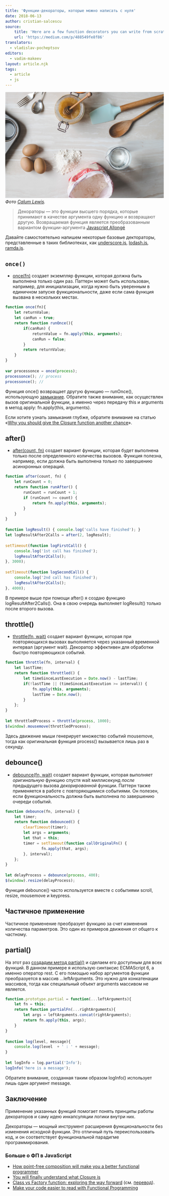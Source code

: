 ```yaml
---
title: 'Функции-декораторы, которые можно написать с нуля'
date: 2018-06-13
author: cristian-salcescu
source:
    title: 'Here are a few function decorators you can write from scratch'
    url: 'https://medium.com/p/488549fe8f86'
translators:
  - vladislav-pocheptsov
editors:
  - vadim-makeev
layout: article.njk
tags:
  - article
  - js
---
```


![Фото [Calum Lewis](https://unsplash.com/photos/rkT_TG5NKF8).](images/1.jpg)
_Фото [Calum Lewis](https://unsplash.com/photos/rkT_TG5NKF8)._

> Декораторы — это функции высшего порядка, которые принимают в качестве аргумента одну функцию и возвращают другую. Возвращаемая функция является преобразованным вариантом функции-аргумента [Javascript Allongé](https://leanpub.com/javascript-allonge/read#decorators)

Давайте самостоятельно напишем некоторые базовые дектораторы, представленные в таких библиотеках, как [underscore.js](http://underscorejs.org/#functions), [lodash.js](https://lodash.com/docs/4.17.5), [ramda.js](http://ramdajs.com/docs/).

## `once()`

- [once(fn)](https://jsfiddle.net/cristi_salcescu/zpLeLp0v/) создает экземпляр функции, которая должна быть выполнена только один раз. Паттерн может быть использован, например, для инициализации, когда нужно быть уверенным в единичном запуске функциональности, даже если сама функция вызвана в нескольких местах.

```js
function once(fn){
    let returnValue;
    let canRun = true;
    return function runOnce(){
        if(canRun) {
            returnValue = fn.apply(this, arguments);
            canRun = false;
        }
        return returnValue;
    }
}

var processonce = once(process);
processonce(); // process
processonce(); //
```

Функция once() возвращает другую функцию — runOnce(), использующую [замыкание](https://medium.freecodecamp.org/why-you-should-give-the-closure-function-another-chance-31253e44cfa0). Обратите также внимание, как осуществлен вызов оригинальной функции, а именно через передачу this и arguments в метод apply: fn.apply(this, arguments).

Если хотите узнать замыкания глубже, обратите внимание на статью «[Why you should give the Closure function another chance](https://medium.com/p/31253e44cfa0)».

## after()

- [after(count, fn)](https://jsfiddle.net/cristi_salcescu/4evuoxe6/) создает вариант функции, которая будет выполнена только после определенного количества вызовов. Функция полезна, например, если должна быть выполнена _только_ по завершению асинхронных операций.

```js
function after(count, fn) {
    let runCount = 0;
    return function runAfter() {
        runCount = runCount + 1;
        if (runCount >= count) {
            return fn.apply(this, arguments);
        }
    }
}

function logResult() { console.log('calls have finished'); }
let logResultAfter2Calls = after(2, logResult);

setTimeout(function logFirstCall() {
    console.log('1st call has finished');
    logResultAfter2Calls();
}, 3000);

setTimeout(function logSecondCall() {
    console.log('2nd call has finished');
    logResultAfter2Calls();
}, 4000);
```

В примере выше при помощи after() я создаю функцию logResultAfter2Calls(). Она в свою очередь выполняет logResult() только после второго вызова.

## throttle()

- [throttle(fn, wait)](https://jsfiddle.net/cristi_salcescu/5tdv0eq6/) создает вариант функции, которая при повторяющихся вызовах выполняется через указанный временной интервал (аргумент wait). Декоратор эффективен для обработки быстро повторяющихся событий.

```js
function throttle(fn, interval) {
    let lastTime;
    return function throttled() {
        let timeSinceLastExecution = Date.now() - lastTime;
        if(!lastTime || (timeSinceLastExecution >= interval)) {
            fn.apply(this, arguments);
            lastTime = Date.now();
        }
    };
}

let throttledProcess = throttle(process, 1000);
$(window).mousemove(throttledProcess);
```

Здесь движение мыши генерирует множество событий mousemove, тогда как оригинальная функция process() вызывается лишь раз в секунду.

## debounce()

- [debounce(fn, wait)](https://jsfiddle.net/cristi_salcescu/424unsa7/) создает вариант функции, которая выполняет _оригинальную_ функцию спустя wait миллисекунд _после_ предыдущего вызова _декорированной_ функции. Паттерн также применяется в работе с повторяющимися событиями. Он полезен, если функциональность должна быть выполнена по завершению очереди событий.

```js
function debounce(fn, interval) {
    let timer;
    return function debounced() {
        clearTimeout(timer);
        let args = arguments;
        let that = this;
        timer = setTimeout(function callOriginalFn() {
                fn.apply(that, args);
        }, interval);
    };
}

let delayProcess = debounce(process, 400);
$(window).resize(delayProcess);
```

Функция debounce() часто используется вместе с событиями scroll, resize, mousemove и keypress.

## Частичное применение

Частичное применение преобразует функцию за счет изменения количества параметров. Это один из примеров движения от общего к частному.

## partial()

На этот раз [создадим метод partial()](https://jsfiddle.net/cristi_salcescu/sbborekp/) и сделаем его доступным для всех функций. В данном примере я использую синтаксис ECMAScript 6, а именно оператор rest. С его помощью набор аргументов функции преобразуется в массив ...leftArguments. Это нужно для конкатенации массивов, тогда как специальный объект arguments массивом не является.

```js
function.prototype.partial = function(...leftArguments){
    let fn = this;
    return function partialFn(...rightArguments){
        let args = leftArguments.concat(rightArguments);
        return fn.apply(this, args);
    }
}

function log(level, message){
    console.log(level  + ' : ' + message);
}

let logInfo = log.partial('Info');
logInfo('here is a message');
```

Обратите внимание, созданная таким образом logInfo() использует лишь один аргумент message.

## Заключение

Применение указанных функций помогает понять принципы работы декораторов и саму идею инкапсуляции логики внутри них.

Декораторы — мощный инструмент расширения функциональности без изменения исходной функции. Это отличный путь переиспользовать код, и он соответствует функциональной парадигме программирования.

### Больше о ФП в JavaScript

- [How point-free composition will make you a better functional programmer](https://medium.com/p/33dcb910303a)
- [You will finally understand what Closure is](https://medium.com/p/13ba11825319)
- [Class vs Factory function: exploring the way forward](https://medium.com/p/73258b6a8d15) (см. [перевод](https://medium.com/@kanby/класс-vs-фабрика-объектов-перспективы-9b4c696823c8)).
- [Make your code easier to read with Functional Programming](https://medium.com/p/94fb8cc69f9d)
